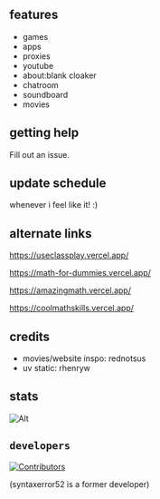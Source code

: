 ## features
- games
- apps
- proxies
- youtube
- about:blank cloaker
- chatroom
- soundboard
- movies

## getting help
Fill out an issue.

## update schedule
whenever i feel like it! :)

## alternate links

https://useclassplay.vercel.app/

https://math-for-dummies.vercel.app/

https://amazingmath.vercel.app/

https://coolmathskills.vercel.app/

## credits
- movies/website inspo: rednotsus
- uv static: rhenryw


## stats

![Alt](https://repobeats.axiom.co/api/embed/dba2e85b03b71cd08c71b2235e5b96e087945cd9.svg "Repobeats analytics image")


## `developers`

[![Contributors](https://contrib.rocks/image?repo=d3faultedd/classplay2)](https://github.com/d3faultedd/classplay2/graphs/contributors)

(syntaxerror52 is a former developer)

